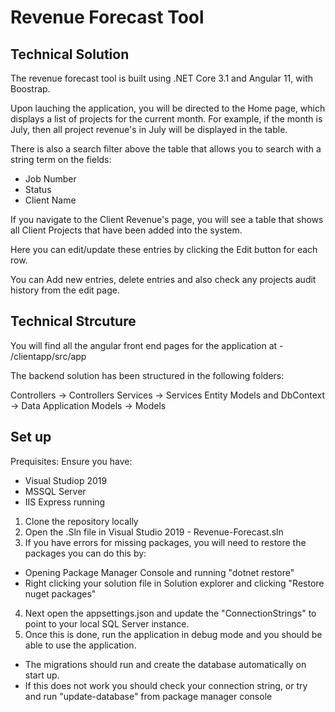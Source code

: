 # Revenue Forecast Tool

## Technical Solution

The revenue forecast tool is built using .NET Core 3.1
and Angular 11, with Boostrap.

Upon lauching the application, you will be directed to the Home page,
which displays a list of projects for the current month. For example, 
if the month is July, then all project revenue's in July will be displayed in the table.

There is also a search filter above the table that allows you to search with a string term on the fields:
- Job Number
- Status
- Client Name

If you navigate to the Client Revenue's page, you will see a table that shows all Client Projects that
have been added into the system. 

Here you can edit/update these entries by clicking the Edit button for
each row. 

You can Add new entries, delete entries and also check any projects audit history from the edit page.

## Technical Strcuture

You will find all the angular front end pages for the application at - /clientapp/src/app

The backend solution has been structured in the following folders:

Controllers -> Controllers
Services -> Services
Entity Models and DbContext -> Data
Application Models -> Models

## Set up

Prequisites:
Ensure you have:
- Visual Studiop 2019
- MSSQL Server
- IIS Express running


1. Clone the repository locally
2. Open the .Sln file in Visual Studio 2019 - Revenue-Forecast.sln
3. If you have errors for missing packages,  you will need to restore the packages you can do this by:
  - Opening Package Manager Console and running "dotnet restore"
  - Right clicking your solution file in Solution explorer and clicking "Restore nuget packages"
4. Next open the appsettings.json and update the "ConnectionStrings" to point to your local SQL Server instance.
5. Once this is done, run the application in debug mode and you should be able to use the application.
  - The migrations should run and create the database automatically on start up.
  - If this does not work you should check your connection string, or try and run "update-database" from package manager console

